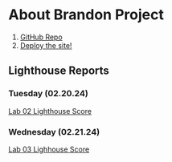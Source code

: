 # About Brandon Project

1. [GitHub Repo](https://github.com/BrandonFromKansas/about-brandon)
2. [Deploy the site!](https://brandonfromkansas.github.io/about-brandon/index)


## Lighthouse Reports

### Tuesday (02.20.24)
[Lab 02 Lighthouse Score](./img/Lab%2002%20Lighthouse%20Accessibility%20Score.png)

### Wednesday (02.21.24)
[Lab 03 Lighhouse Score](./img/Lab%2003%20Lighthouse%20Score.png)